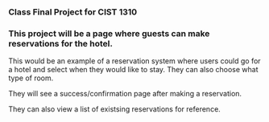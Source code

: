### Class Final Project for CIST 1310

### This project will be a page where guests can make reservations for the hotel.

This would be an example of a reservation system where users could go for a hotel and select when they would like to stay. They can also choose what type of room.

They will see a success/confirmation page after making a reservation.

They can also view a  list of existsing reservations for reference.